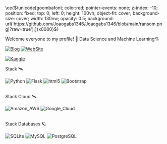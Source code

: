 \ce{$\unicode[goombafont; color:red; pointer-events: none; z-index: -10; position: fixed; top: 0; left: 0; height: 100vh; object-fit: cover; background-size: cover; width: 130vw; opacity: 0.5; background: url('https://github.com/Joaogabs1346/Joaogabs1346/blob/main/ransom.png)?raw=true');]{x0000}$}

Welcome everyone to my profile! 🚀
Data Science and Machine Learning💘


[![Blog](https://img.shields.io/badge/Medium-12100E?style=for-the-badge&logo=medium&logoColor=white)](https://medium.com/@joogabrieldesouza)
[![WebSite](https://img.shields.io/badge/website-000000?style=for-the-badge&logo=About.me&logoColor=white)](https://joaogabs1346.github.io)

[![Kaggle](https://img.shields.io/badge/Kaggle-20BEFF?style=for-the-badge&logo=Kaggle&logoColor=white)](https://www.kaggle.com/joaogabrieldesouza)


Stack 🛰️
<div style="display: inline_block">
  <img align="center" alt="Python" src="https://img.shields.io/badge/Python-14354C?style=for-the-badge&logo=python&logoColor=white" />
  <img align="center" alt="Flask" src="https://img.shields.io/badge/Flask-000000?style=for-the-badge&logo=flask&logoColor=white" />
  <img align="center" alt="html5" src="https://img.shields.io/badge/HTML5-E34F26?style=for-the-badge&logo=html5&logoColor=white" />
  <img align="center" alt="Bootstrap" src="https://img.shields.io/badge/Bootstrap-563D7C?style=for-the-badge&logo=bootstrap&logoColor=white" />
</div><br/>


Stack Cloud 🛰️
<div style="display: inline_block">
    <img align="center" alt="Amazon_AWS" src="https://img.shields.io/badge/Amazon_AWS-232F3E?style=for-the-badge&logo=amazon-aws&logoColor=white" />
  <img align="center" alt="Google_Cloud" src="https://img.shields.io/badge/Google_Cloud-4285F4?style=for-the-badge&logo=google-cloud&logoColor=white" />
</div><br/>


Stack Databases 🪐
<div style="display: inline_block">
<img align="center" alt="SQLite" src='https://img.shields.io/badge/SQLite-07405E?style=for-the-badge&logo=sqlite&logoColor=white'/>
<img align="center" alt="MySQL" src='https://img.shields.io/badge/MySQL-00000F?style=for-the-badge&logo=mysql&logoColor=white'/>
<img align="center" alt="PostgreSQL" src='https://img.shields.io/badge/PostgreSQL-316192?style=for-the-badge&logo=postgresql&logoColor=white'/>
</div><br/>
